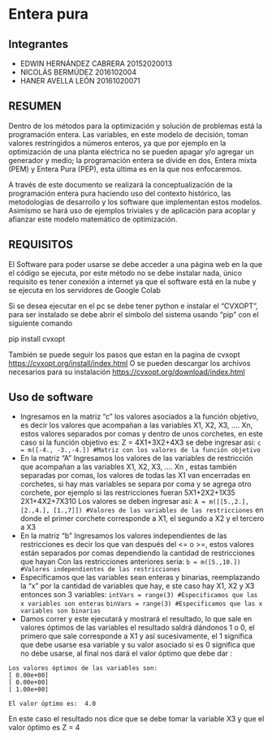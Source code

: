 # Entera pura

## Integrantes 
- EDWIN HERNÁNDEZ CABRERA 20152020013
- NICOLÁS BERMÚDEZ 2016102004
- HANER AVELLA LEÓN 20161020071
## RESUMEN

Dentro de los métodos para la optimización y solución de problemas está la programación entera. Las variables, en este modelo de decisión, toman valores restringidos a números enteros, ya que por ejemplo en la optimización de una planta eléctrica no se pueden apagar y/o agregar un generador y medio; la programación entera se divide en dos, Entera mixta (PEM) y Entera Pura (PEP), esta última es en la que nos enfocaremos. 

A través de este documento se realizará la conceptualización de la programación entera pura haciendo uso del contexto histórico, las metodologías de desarrollo y los software que implementan estos modelos. Asimismo se hará uso de ejemplos triviales y de aplicación para acoplar y afianzar este modelo matemático de optimización.

## REQUISITOS

El Software para poder usarse se debe acceder a una página web en la que el código se ejecuta, por este método no se debe instalar nada, único requisito es tener conexión a internet ya que el software está en la nube y se ejecuta en los servidores de Google Colab

Si se desea ejecutar en el pc se debe tener python e instalar el “CVXOPT”, para ser instalado se debe abrir el símbolo del sistema usando “pip” con el siguiente comando
	
pip install cvxopt

También se puede seguir los pasos que estan en la pagina de cvxopt
https://cvxopt.org/install/index.html
O se pueden descargar los archivos necesarios para su instalación
https://cvxopt.org/download/index.html

## Uso de software
- Ingresamos en la matriz “c” los valores asociados a la función objetivo, es decir los valores que acompañan a las variables X1, X2, X3, …. Xn, estos valores separados por comas y dentro de unos corchetes, en este caso si la función objetivo es:
Z = 4X1+3X2+4X3
se debe ingresar asi: 
`c = m([-4., -3.,-4.]) #Matriz con los valores de la función objetivo`
- En la matriz “A” Ingresamos los valores de las variables de restricción que acompañan a las variables X1, X2, X3, …. Xn , estas también separadas por comas, los valores de todas las X1 van encerradas en corchetes, si hay mas variables se separa por coma y se agrega otro corchete, por ejemplo si las restricciones fueran
5X1+2X2+1X35
2X1+4X2+7X310
Los valores se deben ingresar asi:
`A = m([[5.,2.], [2.,4.], [1.,7]]) #Valores de las variables de las restricciones`
en donde el primer corchete corresponde a X1, el segundo a X2 y el tercero a X3
- En la matriz “b” Ingresamos  los  valores independientes de las restricciones es decir los que van después del <= o >=, estos valores están separados por comas dependiendo la cantidad de restricciones que hayan
Con las restricciones anteriores seria:
`b = m([5.,10.]) #Valores independientes de las restricciones`
- Especificamos que las variables sean enteras y binarias, reemplazando la “x” por la cantidad de variables que hay, e ste caso hay X1, X2 y X3 entonces son 3  variables: 
`intVars = range(3) #Especificamos que las x variables son enteras`
`binVars = range(3) #Especificamos que las x variables son binarias`
- Damos correr y este ejecutará y mostrará el resultado, lo que sale en valores óptimos de las variables el resultado saldrá dándonos 1 o 0, el primero que sale corresponde a X1 y así sucesivamente, el 1 significa que debe usarse esa variable y su valor asociado si es 0 significa que no debe usarse, al final nos dará el valor óptimo que debe dar : 
~~~
Los valores óptimos de las variables son:
[ 0.00e+00]
[ 0.00e+00]
[ 1.00e+00]

El valor óptimo es:  4.0
~~~
En este caso el resultado nos dice que se debe tomar la variable X3 y que el valor óptimo es Z = 4
